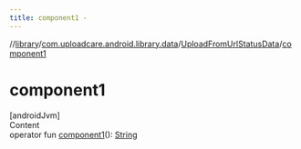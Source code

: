 ```yaml
---
title: component1 -
---
```

//[library](../../index.md)/[com.uploadcare.android.library.data](../index.md)/[UploadFromUrlStatusData](index.md)/[component1](component1.md)



# component1  
[androidJvm]  
Content  
operator fun [component1](component1.md)(): [String](https://kotlinlang.org/api/latest/jvm/stdlib/kotlin/-string/index.html)  



